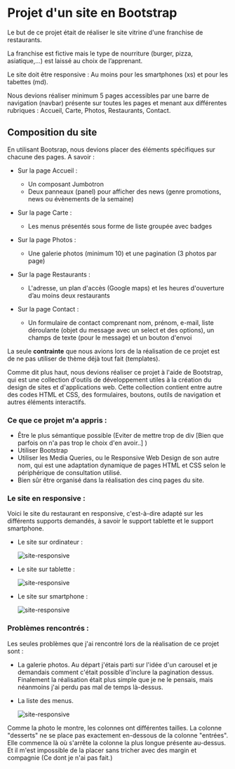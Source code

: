 # Projet d'un site en Bootstrap

Le but de ce projet était de réaliser le site vitrine d'une franchise de restaurants.

La franchise est fictive mais le type de nourriture (burger, pizza, asiatique,...) est laissé au choix de l’apprenant.

Le site doit être responsive : Au moins pour les smartphones (xs) et pour les tabettes (md).

Nous devions réaliser minimum 5 pages accessibles par une barre de navigation (navbar) présente sur toutes les
pages et menant aux différentes rubriques : Accueil, Carte, Photos, Restaurants, Contact.

## Composition du site

En utilisant Bootsrap, nous devions placer des éléments spécifiques sur chacune des pages. A savoir :

- Sur la page Accueil :
    
    - Un composant Jumbotron
    - Deux panneaux (panel) pour afficher des news (genre promotions, news ou évènements de la semaine)
        
    
- Sur la page Carte :
        
    - Les menus présentés sous forme de liste groupée avec badges
        
- Sur la page Photos :
    
    - Une galerie photos (minimum 10) et une pagination (3 photos par page)
    
- Sur la page Restaurants :
    
    - L'adresse, un plan d'accès (Google maps) et les heures d'ouverture d’au moins deux restaurants
        
    
- Sur la page Contact :
    
    - Un formulaire de contact comprenant nom, prénom, e-mail, liste déroulante (objet du message avec un select et des options), un champs de texte (pour le message) et un bouton d'envoi
                
            
La seule **contrainte** que nous avions lors de la réalisation de ce projet est de ne pas utiliser de thème déjà tout fait (templates).


Comme dit plus haut, nous devions réaliser ce projet à l'aide de Bootstrap, qui est une collection d'outils de développement utiles à la création du design de sites et d'applications web.
Cette collection contient entre autre des codes HTML et CSS, des formulaires, boutons, outils de navigation et autres éléments interactifs.


### Ce que ce projet m'a appris :

- Être le plus sémantique possible (Eviter de mettre trop de div [Bien que parfois on n'a pas trop le choix d'en avoir..] )
- Utiliser Bootstrap
- Utiliser les Media Queries, ou le Responsive Web Design de son autre nom, qui est une adaptation dynamique de pages HTML et CSS 
        selon le périphérique de consultation utilisé.
- Bien sûr être organisé dans la réalisation des cinq pages du site.
            
### Le site en responsive :


Voici le site du restaurant en responsive, c'est-à-dire adapté sur les différents supports demandés, à savoir le support tablette et le support smartphone.

- Le site sur ordinateur :

    <img src = "https://image.noelshack.com/fichiers/2019/21/2/1558467928-site-xl.png" title = "site-xl" alt = "site-responsive">

- Le site sur tablette :

    <img src = "https://image.noelshack.com/fichiers/2019/21/2/1558466691-site-md.png" title = "site-md" alt = "site-responsive">

- Le site sur smartphone :

    <img src = "https://image.noelshack.com/fichiers/2019/21/2/1558466690-site-xs.png" title = "site-xs" alt = "site-responsive">


### Problèmes rencontrés :

Les seules problèmes que j'ai rencontré lors de la réalisation de ce projet sont :
        
- La galerie photos.
            Au départ j'étais parti sur l'idée d'un carousel et je demandais comment c'était possible d'inclure la pagination dessus.
            Finalement la réalisation était plus simple que je ne le pensais, mais néanmoins j'ai perdu pas mal de temps là-dessus.
            
- La liste des menus.

    <img src = "https://image.noelshack.com/fichiers/2019/21/2/1558466690-listes-menus.png" title = "site-xs" alt = "site-responsive">
                
                
Comme la photo le montre, les colonnes ont différentes tailles. La colonne "desserts" ne se place pas exactement en-dessous
de la colonne "entrées". Elle commence là où s'arrête la colonne la plus longue présente au-dessus. Et il m'est impossible de
la placer sans tricher avec des margin et compagnie (Ce dont je n'ai pas fait.)
